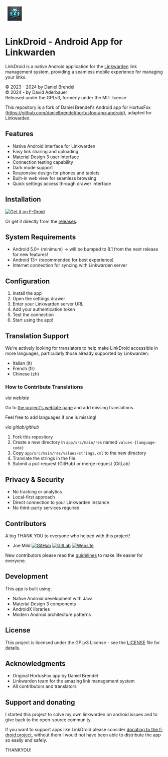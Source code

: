 <img src="app/src/main/res/mipmap-xxxhdpi/ic_linkdroid.webp" float="left" width="60" alt="The linkdroid logo">

# LinkDroid - Android App for Linkwarden

LinkDroid is a native Android application for the [Linkwarden](https://github.com/linkwarden/linkwarden) link management system, providing a seamless mobile experience for managing your links.

© 2023 - 2024 by Daniel Brendel  
© 2024 - by David Aderbauer  
Released under the GPLv3, formerly under the MIT license

This repository is a fork of Daniel Brendel's Android app for HortusFox (https://github.com/danielbrendel/hortusfox-app-android), adapted for Linkwarden.

## Features

- Native Android interface for Linkwarden
- Easy link sharing and uploading
- Material Design 3 user interface
- Connection testing capability
- Dark mode support
- Responsive design for phones and tablets
- Built-in web view for seamless browsing
- Quick settings access through drawer interface

## Installation

[<img src="https://fdroid.gitlab.io/artwork/badge/get-it-on.png"
     alt="Get it on F-Droid"
     height="50">](https://f-droid.org/packages/com.sbv.linkdroid/)

Or get it directly from the [releases](https://gitlab.com/Dacid99/linkdroid-for-linkwarden/-/releases).

## System Requirements

- Android 5.0+ (minimum)  ->  will be bumped to 8.1 from the next release for new features!
- Android 13+ (recommended for best experience)
- Internet connection for syncing with Linkwarden server

## Configuration

1. Install the app
2. Open the settings drawer
3. Enter your Linkwarden server URL
4. Add your authentication token
5. Test the connection
6. Start using the app!

## Translation Support

We're actively looking for translators to help make LinkDroid accessible in more languages, particularly those already supported by Linkwarden:

- Italian (it)
- French (fr)
- Chinese (zh)

### How to Contribute Translations

*via weblate*

Go to [the project's weblate page](https://hosted.weblate.org/projects/linkdroid-for-linkwarden/) and add missing translations.

Feel free to add languages if one is missing! 

*via gitlab/github*

1. Fork this repository
2. Create a new directory in `app/src/main/res` named `values-{language-code}`
3. Copy `app/src/main/res/values/strings.xml` to the new directory
4. Translate the strings in the file
5. Submit a pull request (GitHub) or merge request (GitLab)

## Privacy & Security

- No tracking or analytics
- Local-first approach
- Direct connection to your Linkwarden instance
- No third-party services required

## Contributors

A big THANK YOU to everyone who helped with this project!

- Joe Mild 
  [![GitHub](https://img.shields.io/badge/GitHub-181717?style=flat&logo=github&logoColor=white)](https://github.com/d0dg3r)
  [![GitLab](https://img.shields.io/badge/GitLab-FCA121?style=flat&logo=gitlab&logoColor=white)](https://gitlab.com/d0dg3r)
  [![Website](https://img.shields.io/badge/Website-0076D6?style=flat&logo=internet-explorer&logoColor=white)](https://devops-geek.net/)

New contributors please read the [guidelines](https://gitlab.com/Dacid99/linkdroid-for-linkwarden/-/blob/main/CONTRIBUTING.md?ref_type=heads) to make life easier for everyone.

## Development

This app is built using:
- Native Android development with Java
- Material Design 3 components
- AndroidX libraries
- Modern Android architecture patterns

## License

This project is licensed under the GPLv3 License - see the [LICENSE](LICENSE) file for details.

## Acknowledgments

- Original HortusFox app by Daniel Brendel
- Linkwarden team for the amazing link management system
- All contributors and translators

## Support and donating

I started this project to solve my own linkwarden on android issues and to give back to the open-source community.

If you want to support apps like LinkDroid please consider [donating to the f-droid project](https://f-droid.org/donate/), without them I would not have been able to distribute the app so easily and safely.

THANKYOU!